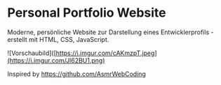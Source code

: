 # Personal Portfolio Website

Moderne, persönliche Website zur Darstellung eines Entwicklerprofils - erstellt mit HTML, CSS, JavaScript.

![Vorschaubild]([https://i.imgur.com/cAKmzpT.jpeg](https://i.imgur.com/Jl62BU1.png)

Inspired by https://github.com/AsmrWebCoding
